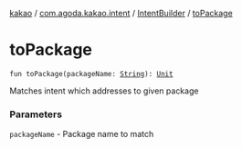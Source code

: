 [kakao](../../index.md) / [com.agoda.kakao.intent](../index.md) / [IntentBuilder](index.md) / [toPackage](./to-package.md)

# toPackage

`fun toPackage(packageName: `[`String`](https://kotlinlang.org/api/latest/jvm/stdlib/kotlin/-string/index.html)`): `[`Unit`](https://kotlinlang.org/api/latest/jvm/stdlib/kotlin/-unit/index.html)

Matches intent which addresses to given package

### Parameters

`packageName` - Package name to match